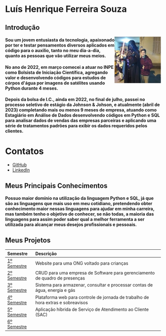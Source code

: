 # Luís Henrique Ferreira Souza

## Introdução

<img align="right" src="https://github.com/Luisttine/tg-portifolio/blob/main/img/fotoLuis.jpeg" alt="Foto pessoal" width="150"/>

#### Sou um jovem entusiasta da tecnologia, apaixonado por ter e testar pensamentos diversos aplicados em código para o auxilio, tanto no meu dia-a-dia, quanto as pessoas que vão utilizar meus meios.
#### No ano de 2022, em março comecei a atuar no INPE como Bolsista de Iniciação Científica, agregando valor e desenvolvendo códigos para estudos de córpos d'água por imagens de satélites usando Python durante 4 meses.
#### Depois da bolsa de I.C., ainda em 2022, no final de julho, passei no processo seletivo de estágio da Johnson & Johson, e atualmente (abril de 2023) completando mais ou menos 9 meses de empresa, atuando como Estagiário em Análise de Dados desenvolvendo códigos em Python e SQL para analisar dados de vendas das empresas parceiras e aplicando uma série de tratamentos padrões para exibir os dados requeridos pelos clientes.

# Contatos
* [GitHub](https://www.github.com/Luisttine)
* [LinkedIn](https://www.linkedin.com/luís-souza)

## Meus Principais Conhecimentos

#### Possuo maior domínio na utilização da linguagem Python e SQL, já que são as linguagens que mais uso em meu cotidiano, pretendendo obter conhecimento maior nessas linguagens para ajudar em minha carreira, mas também tenho o objetivo de conhecer, se não todas, a maioria das linguagens para assim poder saber qual a melhor ferramenta a ser utilizada para alcançar meus desejos profissionais e pessoais.

## Meus Projetos

| Semestre | Descrição |
| :---| :--- |
| [1º Semestre](./1-semestre/README.md) | Website para uma ONG voltado para crianças |
| [2º Semestre](./2-semestre/README.md) | CRUD para uma empresa de Software para gerenciamento de quadro de presenças |
| [3º Semestre](./3-semestre/README.md) | Sistema para armazenar, consultar e processar contas de água, energia e gás |
| [4º Semestre](./4-semestre/README.md) | Plataforma web para controle de jornada de trabalho de hora extras e sobreavisos |
| [5º Semestre](./5-semestre/README.md) | Aplicação híbrida de Serviço de Atendimento ao Cliente (SAC) |
| [6º Semestre](./6-semestre/README.md) | |
